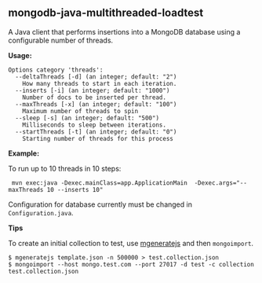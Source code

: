 ## mongodb-java-multithreaded-loadtest

A Java client that performs insertions into a MongoDB database using a configurable number of threads.


**Usage:**
``` 
Options category 'threads':
  --deltaThreads [-d] (an integer; default: "2")
    How many threads to start in each iteration.
  --inserts [-i] (an integer; default: "1000")
    Number of docs to be inserted per thread.
  --maxThreads [-x] (an integer; default: "100")
    Maximum number of threads to spin
  --sleep [-s] (an integer; default: "500")
    Milliseconds to sleep between iterations.
  --startThreads [-t] (an integer; default: "0")
    Starting number of threads for this process
```


**Example:**

To run up to 10 threads in 10 steps:

```
 mvn exec:java -Dexec.mainClass=app.ApplicationMain  -Dexec.args="--maxThreads 10 --inserts 10" 
```

Configuration for database currently must be changed in `Configuration.java`.


**Tips**

To create an initial collection to test, use [mgeneratejs](https://github.com/rueckstiess/mgeneratejs) and then `mongoimport`. 


```
$ mgeneratejs template.json -n 500000 > test.collection.json
$ mongoimport --host mongo.test.com --port 27017 -d test -c collection test.collection.json 
```

